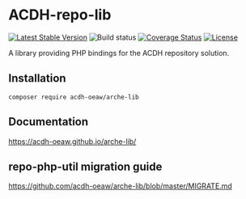 # ACDH-repo-lib

[![Latest Stable Version](https://poser.pugx.org/acdh-oeaw/arche-lib/v/stable)](https://packagist.org/packages/acdh-oeaw/arche-lib)
![Build status](https://github.com/acdh-oeaw/arche-lib/workflows/phpunit/badge.svg?branch=master)
[![Coverage Status](https://coveralls.io/repos/github/acdh-oeaw/arche-lib/badge.svg?branch=master)](https://coveralls.io/github/acdh-oeaw/arche-lib?branch=master)
[![License](https://poser.pugx.org/acdh-oeaw/arche-lib/license)](https://packagist.org/packages/acdh-oeaw/arche-lib)

A library providing PHP bindings for the ACDH repository solution.

## Installation

`composer require acdh-oeaw/arche-lib`

## Documentation

https://acdh-oeaw.github.io/arche-lib/

## repo-php-util migration guide

https://github.com/acdh-oeaw/arche-lib/blob/master/MIGRATE.md
